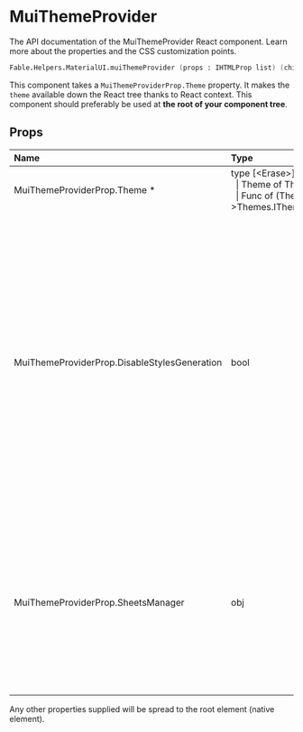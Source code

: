 # MuiThemeProvider

<p class="description">The API documentation of the MuiThemeProvider React component. Learn more about the properties and the CSS customization points.</p>

```fsharp
Fable.Helpers.MaterialUI.muiThemeProvider (props : IHTMLProp list) (children : ReactElement list) : ReactElement
```

This component takes a `MuiThemeProviderProp.Theme` property.
It makes the `theme` available down the React tree thanks to React context.
This component should preferably be used at **the root of your component tree**.

## Props

| Name | Type | Default | Description |
|:-----|:-----|:--------|:------------|
| <span class="prop-name required">MuiThemeProviderProp.Theme *</span> | <span class="prop-type">type&nbsp;[&lt;Erase&gt;]&nbsp;ProviderTheme&nbsp;=<br>&nbsp;&nbsp;&#124;&nbsp;Theme&nbsp;of&nbsp;Themes.ITheme<br>&nbsp;&nbsp;&#124;&nbsp;Func&nbsp;of&nbsp;(Themes.ITheme-&gt;Themes.ITheme)<br></span> |   | A theme object. |
| <span class="prop-name">MuiThemeProviderProp.DisableStylesGeneration</span> | <span class="prop-type">bool</span> |   | You can disable the generation of the styles with this option. It can be useful when traversing the React tree outside of the HTML rendering step on the server. Let's say you are using react-apollo to extract all the queries made by the interface server side. You can significantly speed up the traversal with this property. |
| <span class="prop-name">MuiThemeProviderProp.SheetsManager</span> | <span class="prop-type">obj</span> |   | The sheetsManager is used to deduplicate style sheet injection in the page. It's deduplicating using the (theme, styles) couple. On the server, you should provide a new instance for each request. |

Any other properties supplied will be spread to the root element (native element).

